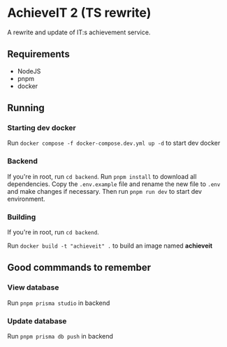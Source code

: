 # AchieveIT 2 (TS rewrite)

A rewrite and update of IT:s achievement service.

## Requirements

- NodeJS
- pnpm
- docker

## Running

### Starting dev docker

Run `docker compose -f docker-compose.dev.yml up -d` to start dev docker

### Backend

If you're in root, run `cd backend`.
Run `pnpm install` to download all dependencies.
Copy the `.env.example` file and rename the new file to `.env` and make changes if necessary.
Then run `pnpm run dev` to start dev environment.

### Building

If you're in root, run `cd backend`.

Run `docker build -t "achieveit" .` to build an image named **achieveit**

## Good commmands to remember

### View database

Run `pnpm prisma studio` in backend

### Update database

Run `pnpm prisma db push` in backend
